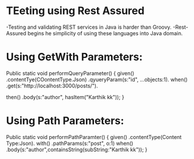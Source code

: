 # TEeting using Rest Assured

-Testing and validating REST services in Java is harder than Groovy.
-Rest-Assured begins he simplicity of using these languages into Java domain.

# Using GetWith Parameters:
Public static void performQueryParameter()  {
given()
        .contentTye(COontentType.Json)
        .qyueryParam(s:"id", ...objects:1).
when()
        .get(s:"http://localhost:3000/posts/").
        
then()
        .body(s:"author", hasItem("Karthik kk"));
        }


# Using Path Parameters:

Public static void performPathParamter()  {
given()
        .contentType(Content Type:Json).
with()
        .pathParams(s:"post", o:1)
when()
        .body(s:"author",containsString(subString:"Karthik kk"));
        }

